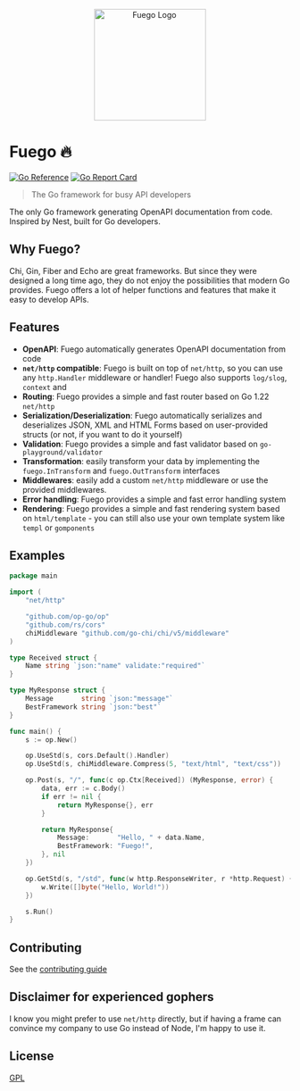 <p align="center">
  <img src="./data/fuego.svg" height="200" alt="Fuego Logo" />
</p>

# Fuego 🔥

[![Go Reference](https://pkg.go.dev/badge/github.com/go-op/op.svg)](https://pkg.go.dev/github.com/go-op/op)
[![Go Report Card](https://goreportcard.com/badge/github.com/go-op/op)](https://goreportcard.com/report/github.com/go-op/op)

> The Go framework for busy API developers

The only Go framework generating OpenAPI documentation from code. Inspired by Nest, built for Go developers.

## Why Fuego?

Chi, Gin, Fiber and Echo are great frameworks. But since they were designed a long time ago, they do not enjoy the possibilities that modern Go provides. Fuego offers a lot of helper functions and features that make it easy to develop APIs.

## Features

- **OpenAPI**: Fuego automatically generates OpenAPI documentation from code
- **`net/http` compatible**: Fuego is built on top of `net/http`, so you can use any `http.Handler` middleware or handler! Fuego also supports `log/slog`, `context` and
- **Routing**: Fuego provides a simple and fast router based on Go 1.22 `net/http`
- **Serialization/Deserialization**: Fuego automatically serializes and deserializes JSON, XML and HTML Forms based on user-provided structs (or not, if you want to do it yourself)
- **Validation**: Fuego provides a simple and fast validator based on `go-playground/validator`
- **Transformation**: easily transform your data by implementing the `fuego.InTransform` and `fuego.OutTransform` interfaces
- **Middlewares**: easily add a custom `net/http` middleware or use the provided middlewares.
- **Error handling**: Fuego provides a simple and fast error handling system
- **Rendering**: Fuego provides a simple and fast rendering system based on `html/template` - you can still also use your own template system like `templ` or `gomponents`

## Examples

```go
package main

import (
	"net/http"

	"github.com/op-go/op"
	"github.com/rs/cors"
	chiMiddleware "github.com/go-chi/chi/v5/middleware"
)

type Received struct {
	Name string `json:"name" validate:"required"`
}

type MyResponse struct {
	Message       string `json:"message"`
	BestFramework string `json:"best"`
}

func main() {
	s := op.New()

	op.UseStd(s, cors.Default().Handler)
	op.UseStd(s, chiMiddleware.Compress(5, "text/html", "text/css"))

	op.Post(s, "/", func(c op.Ctx[Received]) (MyResponse, error) {
		data, err := c.Body()
		if err != nil {
			return MyResponse{}, err
		}

		return MyResponse{
			Message:       "Hello, " + data.Name,
			BestFramework: "Fuego!",
		}, nil
	})

	op.GetStd(s, "/std", func(w http.ResponseWriter, r *http.Request) {
		w.Write([]byte("Hello, World!"))
	})

	s.Run()
}
```

## Contributing

See the [contributing guide](CONTRIBUTING.md)

## Disclaimer for experienced gophers

I know you might prefer to use `net/http` directly, but if having a frame can convince my company to use Go instead of Node, I'm happy to use it.

## License

[GPL](./LICENSE.txt)
